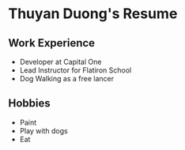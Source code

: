# Thuyan Duong's Resume

## Work Experience

* Developer at Capital One
* Lead Instructor for Flatiron School
* Dog Walking as a free lancer

## Hobbies

* Paint
* Play with dogs
* Eat
